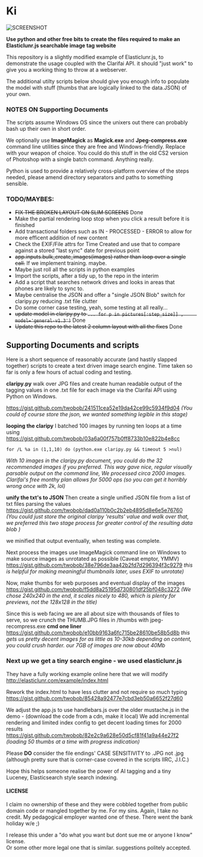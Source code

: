 # Ki


![SCREENSHOT](https://ibin.co/3LbCqFEoS3Wy.jpg "Screenshot of example implementation")

__Use python and other free bits to create the files required to make an Elasticlunr.js searchable image tag website__

This repository is a slightly modified example of Elasticlunr.js, to demonstrate the usage coupled with the Clarifai API.
it should "just work" to give you a working thing to throw at a webserver.  

The additional utilty scripts below should give you enough info to populate the model with stuff (thumbs that are logically linked to the data.JSON) of your own.  

### NOTES ON Supporting Documents 
The scripts assume Windows OS since the unixers out there can probably bash up their own in short order.

We optionally use __ImageMagick__ as __Magick.exe__ and __Jpeg-compress.exe__ command line utilities since they are free and Windows-friendly. Replace with your weapon of choice. You could do this stuff in the old CS2 version of Photoshop with a single batch command.
Anything really.  

Python is used to provide a relatively cross-platform overview of the steps needed, please amend directory separators and paths to something sensible.  

### TODO/MAYBES: 
* ~~FIX THE BROKEN LAYOUT ON SLIM SCREENS~~ Done
* Make the partial rendering loop stop when you click a result before it is finished
* Add transactional folders such as IN - PROCESSED - ERROR to allow for more efficent addition of new content
* Check the EXIF/File attrs for Time Created and use that to compare against a stored "last sync" date for previous point
* ~~app.inputs.bulk_create_images(images)  rather than loop over a single call.~~ If we implement training. maybe.
* Maybe just roll all the scripts in python examples
* Import the scripts, after a tidy up, to the repo in the interim
* Add a script that searches network drives and looks in areas that phones are likely to sync to.
* Maybe centralise the JSON and offer a "single JSON Blob" switch for claripy.py reducing .txt file clutter
* Do some corner case testing, yeah, some testing at all really...
* ~~update model in claripy.py to  `... for p in pictures[:step_size]] ,     model='general-v1.3')`~~ Done
* ~~Update this repo to the latest 2 column layout with all the fixes~~ Done

## Supporting Documents and scripts

Here is a short sequence of reasonably accurate (and hastily slapped together) scripts to create a text driven image search engine.
Time taken so far is only a few hours of actual coding and testing.  

__claripy.py__
walk over JPG files and create human readable output of the tagging values in one .txt file for each image via the Clarifai API using Python on Windows.  

<https://gist.github.com/twobob/241511cea52e19da42ce99c5934f9d04>
_(You could of course store the json, we wanted something legible in this stage)_  

__looping the claripy__
I batched 100 images by running ten loops at a time using
<https://gist.github.com/twobob/03a6a00f757b0ff8733b10e822b4e8cc>

`for /L %a in (1,1,10) do (python.exe claripy.py && timeout 5 >nul)`

_With 10 images in the claripy.py document, you could do the 32 recommended images if you preferred.
This way gave nice, regular visually parsable output on the command line,  We processed circa 2000 images.
Clarifai's free monthy plan allows for 5000 ops (so you can get it horribly wrong once with 2k, lol)_  

__unify the txt's to JSON__
Then create a single unified JSON file from a list of txt files parsing the values
<https://gist.github.com/twobob/dad0a110b0c2b2eb4895d8e6e5e76760>
_(You could just store the original claripy 'results' value and walk over that, 
we preferred this two stage process for greater control of the resulting data blob )_  

we minified that output eventually, when testing was complete.

Next process the images
use ImageMagick command line on Windows to make source images as unrotated as possible (Caveat emptor, YMMV)
<https://gist.github.com/twobob/38e796de3aa42b2fd7d296394f3c9279>
_this is helpful for making meaningful thumbnails later, uses EXIF to unrotate)_  

Now, make thumbs for web purposes and eventual display of the images
<https://gist.github.com/twobob/f5dd8a25195d730801df25bf048c3272>
_(We chose 240x240 in the end, it scales nicely to 480, which is plenty for previews, not the 128x128 in the title)_  

Since this is web facing we are all about size with thousands of files to serve,
so we crunch the THUMB.JPG files in /thumbs with jpeg-recompress.exe
__cmd one liner__  <https://gist.github.com/twobob/e10bb9163a6fc715be28610be58b5d8b>
_this gets us pretty decent images for as little as 10-30kb depending on content, you could crush harder.
our 7GB of images are now about 40Mb_

### Next up we get a tiny search engine - we used elasticlunr.js

They have a fully working example online here that we will modify
<http://elasticlunr.com/example/index.html>  

Rework the index.html to have less clutter and not require so much typing
<https://gist.github.com/twobob/85428a92477e7cbd3eb50a6652f27d60>  

We adjust the app.js to use handlebars.js over the older mustache.js in the demo - (download the code from a cdn, make it local)
We add incremental rendering and limited index config to get decent loading times for 2000 results 
<https://gist.github.com/twobob/82e2c9a628e50d5cf81f41a9a44e27f2>
_(loading 50 thumbs at a time with progress indication)_  

Please __DO__ consider the file endings' CASE SENSITIVITY to .JPG not .jpg  
(although pretty sure that is corner-case covered in the scripts IIRC, J.I.C.)  

Hope this helps someone realise the power of AI tagging and a tiny Luceney, Elasticsearch style search indexing.  

#### LICENSE

I claim no ownership of these and they were cobbled together from public domain code or mangled together by me. For my sins. 
Again, I take no credit. My pedagogical employer wanted one of these. There went the bank holiday w/e ;)  

I release this under a "do what you want but dont sue me or anyone I know" license.  
Or some other more legal one that is similar. suggestions politely accepted.  
  
